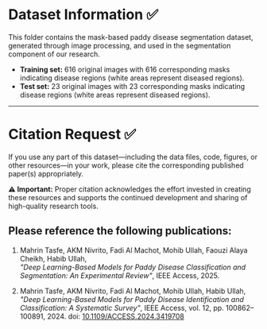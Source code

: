 # Dataset Information ✅

This folder contains the mask-based paddy disease segmentation dataset, generated through image processing, and used in the segmentation component of our research.

- **Training set:** 616 original images with 616 corresponding masks indicating disease regions (white areas represent diseased regions).  
- **Test set:** 23 original images with 23 corresponding masks indicating disease regions (white areas represent diseased regions).  


---


# Citation Request ✅

If you use any part of this dataset—including the data files, code, figures, or other resources—in your work, please cite the corresponding published paper(s) appropriately.

**⚠️ Important:** Proper citation acknowledges the effort invested in creating these resources and supports the continued development and sharing of high-quality research tools.

## Please reference the following publications:

1. Mahrin Tasfe, AKM Nivrito, Fadi Al Machot, Mohib Ullah, Faouzi Alaya Cheikh, Habib Ullah,  
*"Deep Learning-Based Models for Paddy Disease Classification and Segmentation: An Experimental Review"*, IEEE Access, 2025.

2. Mahrin Tasfe, AKM Nivrito, Fadi Al Machot, Mohib Ullah, Habib Ullah,  
*"Deep Learning-Based Models for Paddy Disease Identification and Classification: A Systematic Survey"*, IEEE Access, vol. 12, pp. 100862–100891, 2024. doi: [10.1109/ACCESS.2024.3419708](https://doi.org/10.1109/ACCESS.2024.3419708)

